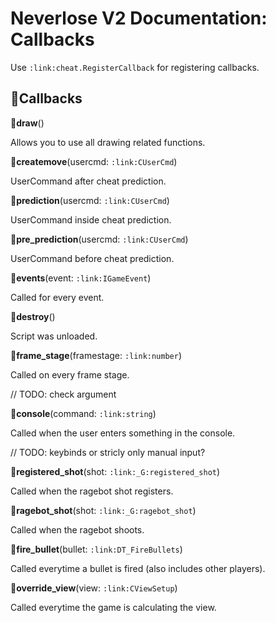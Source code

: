 
# Neverlose V2 Documentation: Callbacks

Use `:link:cheat.RegisterCallback` for registering callbacks.


## **:link:Callbacks**

**:link:draw**()

Allows you to use all drawing related functions.

**:link:createmove**(usercmd: `:link:CUserCmd`)

UserCommand after cheat prediction.

**:link:prediction**(usercmd: `:link:CUserCmd`)

UserCommand inside cheat prediction.

**:link:pre_prediction**(usercmd: `:link:CUserCmd`)

UserCommand before cheat prediction.

**:link:events**(event: `:link:IGameEvent`)

Called for every event.

**:link:destroy**()

Script was unloaded.

**:link:frame_stage**(framestage: `:link:number`)

Called on every frame stage.

// TODO: check argument

**:link:console**(command: `:link:string`)

Called when the user enters something in the console.

// TODO: keybinds or stricly only manual input?

**:link:registered_shot**(shot: `:link:_G:registered_shot`)

Called when the ragebot shot registers.

**:link:ragebot_shot**(shot: `:link:_G:ragebot_shot`)

Called when the ragebot shoots.

**:link:fire_bullet**(bullet: `:link:DT_FireBullets`)

Called everytime a bullet is fired (also includes other players).

**:link:override_view**(view: `:link:CViewSetup`)

Called everytime the game is calculating the view.

